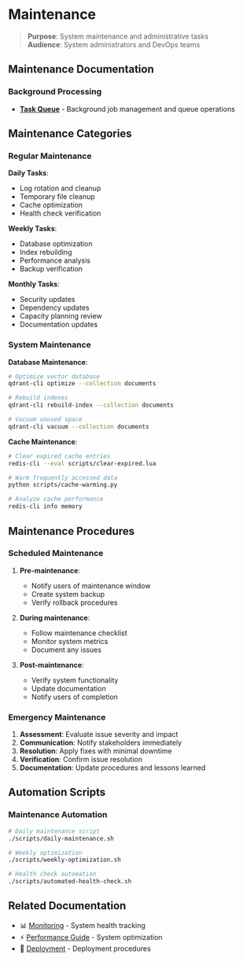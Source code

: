 # Maintenance

> **Purpose**: System maintenance and administrative tasks  
> **Audience**: System administrators and DevOps teams

## Maintenance Documentation

### Background Processing
- [**Task Queue**](../operations/maintenance/task-queue.md) - Background job management and queue operations

## Maintenance Categories

### Regular Maintenance

**Daily Tasks**:
- Log rotation and cleanup
- Temporary file cleanup
- Cache optimization
- Health check verification

**Weekly Tasks**:
- Database optimization
- Index rebuilding
- Performance analysis
- Backup verification

**Monthly Tasks**:
- Security updates
- Dependency updates
- Capacity planning review
- Documentation updates

### System Maintenance

**Database Maintenance**:
```bash
# Optimize vector database
qdrant-cli optimize --collection documents

# Rebuild indexes
qdrant-cli rebuild-index --collection documents

# Vacuum unused space
qdrant-cli vacuum --collection documents
```

**Cache Maintenance**:
```bash
# Clear expired cache entries
redis-cli --eval scripts/clear-expired.lua

# Warm frequently accessed data
python scripts/cache-warming.py

# Analyze cache performance
redis-cli info memory
```

## Maintenance Procedures

### Scheduled Maintenance

1. **Pre-maintenance**:
   - Notify users of maintenance window
   - Create system backup
   - Verify rollback procedures

2. **During maintenance**:
   - Follow maintenance checklist
   - Monitor system metrics
   - Document any issues

3. **Post-maintenance**:
   - Verify system functionality
   - Update documentation
   - Notify users of completion

### Emergency Maintenance

1. **Assessment**: Evaluate issue severity and impact
2. **Communication**: Notify stakeholders immediately
3. **Resolution**: Apply fixes with minimal downtime
4. **Verification**: Confirm issue resolution
5. **Documentation**: Update procedures and lessons learned

## Automation Scripts

### Maintenance Automation
```bash
# Daily maintenance script
./scripts/daily-maintenance.sh

# Weekly optimization
./scripts/weekly-optimization.sh

# Health check automation
./scripts/automated-health-check.sh
```

## Related Documentation

- 📊 [Monitoring](../monitoring/) - System health tracking
- ⚡ [Performance Guide](../../how-to-guides/optimize-performance/) - System optimization
- 🚀 [Deployment](../../how-to-guides/deploy/) - Deployment procedures
